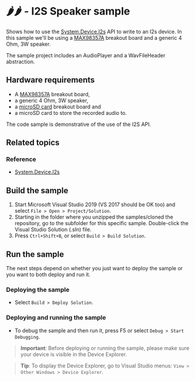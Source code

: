 # 🌶️🌶️ - I2S Speaker sample

Shows how to use the [System.Device.I2s](http://docs.nanoframework.net/api/System.Device.I2s.html) API to write to an I2s device.
In this sample we'll be using a [MAX98357A](https://www.adafruit.com/product/3006) breakout board and a generic 4 Ohm, 3W speaker.

The sample project includes an AudioPlayer and a WavFileHeader abstraction.

## Hardware requirements

- A [MAX98357A](https://www.adafruit.com/product/3006) breakout board,
- a generic 4 Ohm, 3W speaker,
- a [microSD card](https://www.adafruit.com/product/254) breakout board and 
- a microSD card to store the recorded audio to.

The code sample is demonstrative of the use of the I2S API.

## Related topics

### Reference

- [System.Device.I2s](http://docs.nanoframework.net/api/System.Device.I2s.html)

## Build the sample

1. Start Microsoft Visual Studio 2019 (VS 2017 should be OK too) and select `File > Open > Project/Solution`.
1. Starting in the folder where you unzipped the samples/cloned the repository, go to the subfolder for this specific sample. Double-click the Visual Studio Solution (.sln) file.
1. Press `Ctrl+Shift+B`, or select `Build > Build Solution`.

## Run the sample

The next steps depend on whether you just want to deploy the sample or you want to both deploy and run it.

### Deploying the sample

- Select `Build > Deploy Solution`.

### Deploying and running the sample

- To debug the sample and then run it, press F5 or select `Debug > Start Debugging`.

> **Important**: Before deploying or running the sample, please make sure your device is visible in the Device Explorer.

> **Tip**: To display the Device Explorer, go to Visual Studio menus: `View > Other Windows > Device Explorer`.
